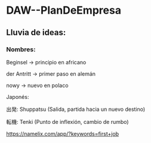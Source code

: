 ﻿# DAW--PlanDeEmpresa
## Lluvia de ideas:
### Nombres:
Beginsel -> principio en africano

der Antritt -> primer paso en alemán

nowy -> nuevo en polaco

Japonés:

出発: Shuppatsu (Salida, partida hacia un nuevo destino)

転機: Tenki (Punto de inflexión, cambio de rumbo)

https://namelix.com/app/?keywords=first+job